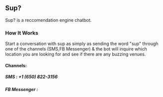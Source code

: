 ## Sup?

Sup? is a reccomendation engine chatbot.

### How It Works

Start a conversation with sup as simply as sending the word "sup" through one of the channels (SMS,FB Messenger) & the bot will inquire which location you are looking for and see if there are any buzzing venues.

#### Channels:

##### SMS : +1 (650) 822-3156
##### FB Messenger : 


